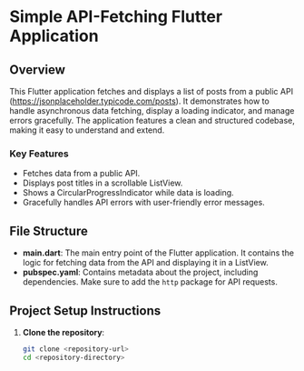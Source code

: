 # Simple API-Fetching Flutter Application

## Overview

This Flutter application fetches and displays a list of posts from a public API (https://jsonplaceholder.typicode.com/posts). It demonstrates how to handle asynchronous data fetching, display a loading indicator, and manage errors gracefully. The application features a clean and structured codebase, making it easy to understand and extend.

### Key Features
- Fetches data from a public API.
- Displays post titles in a scrollable ListView.
- Shows a CircularProgressIndicator while data is loading.
- Gracefully handles API errors with user-friendly error messages.

## File Structure

- **main.dart**: The main entry point of the Flutter application. It contains the logic for fetching data from the API and displaying it in a ListView.
- **pubspec.yaml**: Contains metadata about the project, including dependencies. Make sure to add the `http` package for API requests.

## Project Setup Instructions

1. **Clone the repository**:
   ```bash
   git clone <repository-url>
   cd <repository-directory>